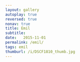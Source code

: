 ```yaml
---
layout: gallery
autoplay: true
reversed: true
nonav: true
title: Emil
subtitle: 
date:   2015-11-01
permalink: /emil/
tags: emil
thumburl: /i/DSCF1810_thumb.jpg
---
```

